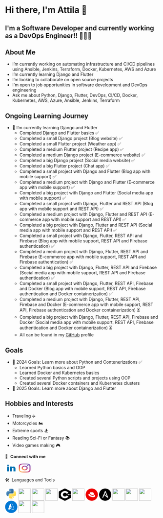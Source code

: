 # Hi there, I'm Attila 👋 

## I'm a Software Developer and currently working as a DevOps Engineer!! 👨🏽‍💻

## About Me
- I’m currently working on automating infrastructure and CI/CD pipelines using Ansible, Jenkins, Terraform, Docker, Kubernetes, AWS and Azure
- I’m currently learning Django and Flutter
- I’m looking to collaborate on open source projects
- I'm open to job opportunities in software development and DevOps engineering
- Ask me about Python, Django, Flutter, DevOps, CI/CD, Docker, Kubernetes, AWS, Azure, Ansible, Jenkins, Terraform

## Ongoing Learning Journey
- 🌱 I’m currently learning Django and Flutter
    - Completed Django and Flutter basics ✅
    - Completed a small Django project (Blog website) ✅
    - Completed a small Flutter project (Weather app) ✅
    - Completed a medium Flutter project (Recipe app) ✅
    - Completed a medium Django project (E-commerce website) ✅
    - Completed a big Django project (Social media website) ✅
    - Completed a big Flutter project (Chat app) ✅
    - Completed a small project with Django and Flutter (Blog app with mobile support) ✅
    - Completed a medium project with Django and Flutter (E-commerce app with mobile support) ✅
    - Completed a big project with Django and Flutter (Social media app with mobile support) ✅
    - Completed a small project with Django, Flutter and REST API (Blog app with mobile support and REST API) ✅
    - Completed a medium project with Django, Flutter and REST API (E-commerce app with mobile support and REST API) ✅
    - Completed a big project with Django, Flutter and REST API (Social media app with mobile support and REST API) ✅
    - Completed a small project with Django, Flutter, REST API and Firebase (Blog app with mobile support, REST API and Firebase authentication) ✅
    - Completed a medium project with Django, Flutter, REST API and Firebase (E-commerce app with mobile support, REST API and Firebase authentication) ✅
    - Completed a big project with Django, Flutter, REST API and Firebase (Social media app with mobile support, REST API and Firebase authentication) ✅
    - Completed a small project with Django, Flutter, REST API, Firebase and Docker (Blog app with mobile support, REST API, Firebase authentication and Docker containerization) ✅
    - Completed a medium project with Django, Flutter, REST API, Firebase and Docker (E-commerce app with mobile support, REST API, Firebase authentication and Docker containerization) ⏳
    - Completed a big project with Django, Flutter, REST API, Firebase and Docker (Social media app with mobile support, REST API, Firebase authentication and Docker containerization) ⏳
    - All can be found in my [GitHub](www.github.com/gilaattila95) profile

## Goals
- 🥅 2024 Goals: Learn more about Python and Contenerizations  ✅
    - Learned Python basics and OOP
    - Learned Docker and Kubernetes basics
    - Created several Python scripts and projects using OOP
    - Created several Docker containers and Kubernetes clusters
- 🥅 2025 Goals: Learn more about Django and Flutter 

## Hobbies and Interests
- Traveling :airplane:
- Motorcycles :motorcycle:
- Extreme sports :snowboarder:
- Reading Sci-Fi or Fantasy :books:
- Video games making :video_game:


🔗 &nbsp;**Connect with me**

<a href="https://www.linkedin.com/in/attila-zoltan-gila/" target="blank"><img align="center" src="https://github.com/gilaattila95/icons/blob/35e9354ff6c91cd059f36e99cbea84c4d4ab575c/LinkedIn.svg" height="30" width="40" /></a>
<a href="https://instagram.com/gilucii" target="blank"><img align="center" src="https://github.com/gilaattila95/icons/blob/35e9354ff6c91cd059f36e99cbea84c4d4ab575c/Instagram.svg" height="30" width="40" /></a>

🛠️ &nbsp;Languages&nbsp;and&nbsp;Tools

<!--- Python -->
<a href="https://www.python.org/" target="blank">
<img align="center" src="https://github.com/gilaattila95/icons/blob/35e9354ff6c91cd059f36e99cbea84c4d4ab575c/Python.svg" width="40" height="40" /></a> 
<!--- Django -->
<a href="https://www.djangoproject.com/" target="blank">
<img align="center" src="https://github.com/gilaattila95/icons/blob/99a6d36a32f56cd1660968276c2633a5398b1254/Django.svg" width="40" height="40" /></a>
<!--- Dart -->
<a href="https://dart.dev/" target="blank">
<img align="center" src="https://github.com/gilaattila95/icons/blob/99a6d36a32f56cd1660968276c2633a5398b1254/Dart.svg" width="40" height="40" /></a>
<!--- Flutter -->
<a href="https://flutter.dev/" target="blank">
<img align="center" src="https://github.com/gilaattila95/icons/blob/99a6d36a32f56cd1660968276c2633a5398b1254/Flutter.svg" width="40" height="40" /></a>
<!--- C++ -->
<a href="https://cplusplus.com/" target="blank">
<img align="center" src="https://github.com/gilaattila95/icons/blob/fac3da6dbaadfe62fdc22574b42fc343cf164374/C++.svg" width="40" height="40" /></a> 


<!--- Git -->
<a href="https://git-scm.com/" target="blank">
<img align="center" src="https://github.com/gilaattila95/icons/blob/99a6d36a32f56cd1660968276c2633a5398b1254/Git.svg" width="40" height="40" /></a>
<!--- Redhat -->
<a href="https://www.redhat.com/en" target="blank">
<img align="center" src="https://github.com/gilaattila95/icons/blob/35e9354ff6c91cd059f36e99cbea84c4d4ab575c/RedHat.svg" width="40" height="40" /></a> 
<!--- Ansible -->
<a href="https://www.ansible.com/" target="blank">
<img align="center" src="https://github.com/gilaattila95/icons/blob/bd27c545f312087c978d0872f3220daa6f10b8a5/Ansible.svg" width="40" height="40" /></a>
<!--- Jenkins -->
<a href="https://www.jenkins.io/" target="blank">
<img align="center" src="https://github.com/gilaattila95/icons/blob/99a6d36a32f56cd1660968276c2633a5398b1254/Jenkins.svg" width="40" height="40" /></a>
<!--- Terraform -->
<a href="https://www.terraform.io/" target="blank">
<img align="center" src="https://github.com/gilaattila95/icons/blob/99a6d36a32f56cd1660968276c2633a5398b1254/Terraform.svg" width="40" height="40" /></a>
<!--- AWS -->
<a href="https://aws.amazon.com/" target="blank">
<img align="center" src="https://github.com/gilaattila95/icons/blob/99a6d36a32f56cd1660968276c2633a5398b1254/AWS.svg" width="40" height="40" /></a>
<!--- Azure -->
<a href="https://azure.microsoft.com/" target="blank">
<img align="center" src="https://github.com/gilaattila95/icons/blob/73b1e1e813d38a59038c30778692c4e38fbf6fc8/Azure.svg" width="40" height="40" /></a>
<!--- Docker -->
<a href="https://www.docker.com/" target="blank">
<img align="center" src="https://github.com/gilaattila95/icons/blob/99a6d36a32f56cd1660968276c2633a5398b1254/Docker.svg" width="40" height="40" /></a>
<!--- Kubernetes -->
<a href="https://kubernetes.io/" target="blank">
<img align="center" src="https://github.com/gilaattila95/icons/blob/99a6d36a32f56cd1660968276c2633a5398b1254/Kubernetes.svg" width="40" height="40" /></a>